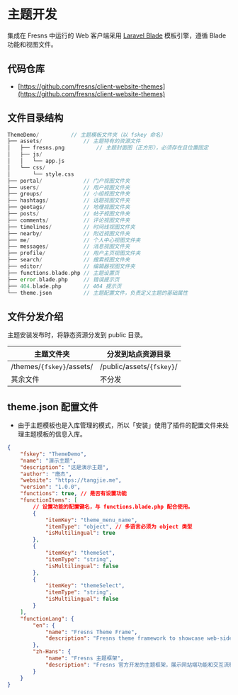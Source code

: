 # 主题开发

集成在 Fresns 中运行的 Web 客户端采用 [Laravel Blade](https://laravel.com/docs/11.x/blade) 模板引擎，遵循 Blade 功能和视图文件。

## 代码仓库

- [https://github.com/fresns/client-website-themes](https://github.com/fresns/client-website-themes)

## 文件目录结构

```php
ThemeDemo/          // 主题模板文件夹（以 fskey 命名）
├── assets/             // 主题特有的资源文件
│   ├── fresns.png          // 主题封面图（正方形），必须存在且位置固定
│   ├── js/
│   │   └── app.js
│   └── css/
│       └── style.css
├── portal/             // 门户视图文件夹
├── users/              // 用户视图文件夹
├── groups/             // 小组视图文件夹
├── hashtags/           // 话题视图文件夹
├── geotags/            // 地理视图文件夹
├── posts/              // 帖子视图文件夹
├── comments/           // 评论视图文件夹
├── timelines/          // 时间线视图文件夹
├── nearby/             // 附近视图文件夹
├── me/                 // 个人中心视图文件夹
├── messages/           // 消息视图文件夹
├── profile/            // 用户主页视图文件夹
├── search/             // 搜索视图文件夹
├── editor/             // 编辑器视图文件夹
├── functions.blade.php // 主题设置页
├── error.blade.php     // 错误提示页
├── 404.blade.php       // 404 提示页
└── theme.json          // 主题配置文件，负责定义主题的基础属性
```

## 文件分发介绍

主题安装发布时，将静态资源分发到 public 目录。

| 主题文件夹 | 分发到站点资源目录 |
| --- | --- |
| /themes/`{fskey}`/assets/ | /public/assets/`{fskey}`/ |
| 其余文件 | 不分发 |

## theme.json 配置文件

- 由于主题模板也是入库管理的模式，所以「安装」使用了插件的配置文件来处理主题模板的信息入库。

```json
{
    "fskey": "ThemeDemo",
    "name": "演示主题",
    "description": "这是演示主题",
    "author": "唐杰",
    "website": "https://tangjie.me",
    "version": "1.0.0",
    "functions": true, // 是否有设置功能
    "functionItems": [
        // 设置功能的配置键名，与 functions.blade.php 配合使用。
        {
            "itemKey": "theme_menu_name",
            "itemType": "object", // 多语言必须为 object 类型
            "isMultilingual": true
        },
        {
            "itemKey": "themeSet",
            "itemType": "string",
            "isMultilingual": false
        },
        {
            "itemKey": "themeSelect",
            "itemType": "string",
            "isMultilingual": false
        }
    ],
    "functionLang": {
        "en": {
            "name": "Fresns Theme Frame",
            "description": "Fresns theme framework to showcase web-side functionality and interaction flow."
        },
        "zh-Hans": {
            "name": "Fresns 主题框架",
            "description": "Fresns 官方开发的主题框架，展示网站端功能和交互流程。"
        }
    }
}
```

